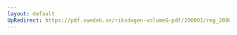 ```yaml
---
layout: default
UpRedirect: https://pdf.swedeb.se/riksdagen-volumeG-pdf/200001/reg_200001/reg_200001_0266.pdf
---
```

